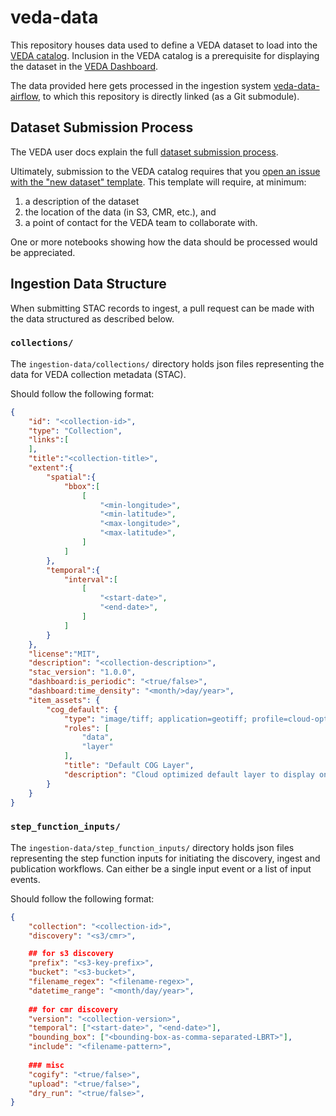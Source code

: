 # veda-data

This repository houses data used to define a VEDA dataset to load into the [VEDA catalog](https://nasa-impact.github.io/veda-docs/services/apis.html). Inclusion in the VEDA catalog is a prerequisite for displaying the dataset in the [VEDA Dashboard](https://www.earthdata.nasa.gov/dashboard/).

The data provided here gets processed in the ingestion system [veda-data-airflow](https://github.com/NASA-IMPACT/veda-data-airflow), to which this repository is directly linked (as a Git submodule).


## Dataset Submission Process

The VEDA user docs explain the full [dataset submission process](https://nasa-impact.github.io/veda-docs/contributing/dataset-ingestion/).

Ultimately, submission to the VEDA catalog requires that you [open an issue with the "new dataset" template](https://github.com/NASA-IMPACT/veda-data/issues/new?assignees=&labels=dataset&projects=&template=new-dataset.yaml&title=New+Dataset%3A+%3Cdataset+title%3E). This template will require, at minimum:

1. a description of the dataset
2. the location of the data (in S3, CMR, etc.), and 
3. a point of contact for the VEDA team to collaborate with. 

One or more notebooks showing how the data should be processed would be appreciated.


## Ingestion Data Structure

When submitting STAC records to ingest, a pull request can be made with the data structured as described below. 

### `collections/`

The `ingestion-data/collections/` directory holds json files representing the data for VEDA collection metadata (STAC).

Should follow the following format:

```json
{
    "id": "<collection-id>",
    "type": "Collection",
    "links":[
    ],
    "title":"<collection-title>",
    "extent":{
        "spatial":{
            "bbox":[
                [
                    "<min-longitude>",
                    "<min-latitude>",
                    "<max-longitude>",
                    "<max-latitude>",
                ]
            ]
        },
        "temporal":{
            "interval":[
                [
                    "<start-date>",
                    "<end-date>",
                ]
            ]
        }
    },
    "license":"MIT",
    "description": "<collection-description>",
    "stac_version": "1.0.0",
    "dashboard:is_periodic": "<true/false>",
    "dashboard:time_density": "<month/>day/year>",
    "item_assets": {
        "cog_default": {
            "type": "image/tiff; application=geotiff; profile=cloud-optimized",
            "roles": [
                "data",
                "layer"
            ],
            "title": "Default COG Layer",
            "description": "Cloud optimized default layer to display on map"
        }
    }
}

```

### `step_function_inputs/`

The `ingestion-data/step_function_inputs/` directory holds json files representing the step function inputs for initiating the discovery, ingest and publication workflows.
Can either be a single input event or a list of input events.

Should follow the following format:

```json
{
    "collection": "<collection-id>",
    "discovery": "<s3/cmr>",

    ## for s3 discovery
    "prefix": "<s3-key-prefix>",
    "bucket": "<s3-bucket>",
    "filename_regex": "<filename-regex>",
    "datetime_range": "<month/day/year>",
    
    ## for cmr discovery
    "version": "<collection-version>",
    "temporal": ["<start-date>", "<end-date>"],
    "bounding_box": ["<bounding-box-as-comma-separated-LBRT>"],
    "include": "<filename-pattern>",
    
    ### misc
    "cogify": "<true/false>",
    "upload": "<true/false>",
    "dry_run": "<true/false>",
}
```
